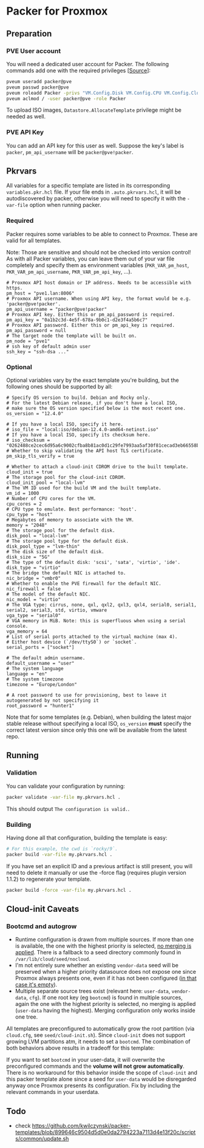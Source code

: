 # Packer for Proxmox

## Preparation

### PVE User account

You will need a dedicated user account for Packer.
The following commands add one with the required privileges [[Source](https://github.com/hashicorp/packer/issues/8463#issuecomment-726844945)]:

```bash
pveum useradd packer@pve
pveum passwd packer@pve
pveum roleadd Packer -privs "VM.Config.Disk VM.Config.CPU VM.Config.Cloudinit VM.Config.Memory Datastore.AllocateSpace Sys.Audit Sys.Modify VM.Config.Options VM.Allocate VM.Audit VM.Console VM.Config.CDROM VM.Config.Network VM.PowerMgmt VM.Config.HWType VM.Monitor"
pveum aclmod / -user packer@pve -role Packer
```

To upload ISO images, `Datastore.AllocateTemplate` privilege might be needed as well.

### PVE API Key

You can add an API key for this user as well. Suppose the key's label is `packer`, `pm_api_username` will be `packer@pve!packer`.

## Pkrvars

All variables for a specific template are listed in its corresponding `variables.pkr.hcl` file. If your file ends in `.auto.pkrvars.hcl`, it will be autodiscovered by packer, otherwise you will need to specify it with the `-var-file` option when running packer.

### Required

Packer requires some variables to be able to connect to Proxmox. These are valid for all templates.

Note: Those are sensitive and should not be checked into version control! As with all Packer variables, you can leave them out of your var file completely and specify them as environment variables (`PKR_VAR_pm_host`, `PKR_VAR_pm_api_username`, `PKR_VAR_pm_api_key`, ...).

```hcl
# Proxmox API host domain or IP address. Needs to be accessible with https.
pm_host = "pve1.lan:8006"
# Proxmox API username. When using API key, the format would be e.g. 'packer@pve!packer'.
pm_api_username = "packer@pve!packer"
# Proxmox API key. Either this or pm_api_password is required.
pm_api_key = "0a1b2c3d-4e5f-678a-9b0c1-d2e3f4a5b6c7"
# Proxmox API password. Either this or pm_api_key is required.
pm_api_password = null
# The target node the template will be built on.
pm_node = "pve1"
# ssh key of default admin user
ssh_key = "ssh-dsa ..."
```

### Optional

Optional variables vary by the exact template you're building, but the following ones should be supported by all:

```hcl
# Specify OS version to build. Debian and Rocky only.
# For the latest Debian release, if you don't have a local ISO,
# make sure the OS version specified below is the most recent one.
os_version = "12.4.0"

# If you have a local ISO, specify it here.
# iso_file = "local:iso/debian-12.4.0-amd64-netinst.iso"
# If you have a local ISO, specify its checksum here.
# iso_checksum = "0262488ce2cec6d95a6c9002cfba8b81ac0d1c29fe7993aa5af30f81cecad3eb66558b9d8689a86b57bf12b8cbeab1e11d128a53356b288d48e339bb003dace5"
# Whether to skip validating the API host TLS certificate.
pm_skip_tls_verify = true

# Whether to attach a cloud-init CDROM drive to the built template.
cloud_init = true
# The storage pool for the cloud-init CDROM.
cloud_init_pool = "local-lvm"
# The VM ID used for the build VM and the built template.
vm_id = 1000
# Number of CPU cores for the VM.
cpu_cores = 2
# CPU type to emulate. Best performance: 'host'.
cpu_type = "host"
# Megabytes of memory to associate with the VM.
memory = "2048"
# The storage pool for the default disk.
disk_pool = "local-lvm"
# The storage pool type for the default disk.
disk_pool_type = "lvm-thin"
# The disk size of the default disk.
disk_size = "5G"
# The type of the default disk: 'scsi', 'sata', 'virtio', 'ide'.
disk_type = "virtio"
# The bridge the default NIC is attached to.
nic_bridge = "vmbr0"
# Whether to enable the PVE firewall for the default NIC.
nic_firewall = false
# The model of the default NIC.
nic_model = "virtio"
# The VGA type: cirrus, none, qxl, qxl2, qxl3, qxl4, serial0, serial1, serial2, serial3, std, virtio, vmware
vga_type = "serial0"
# VGA memory in MiB. Note: this is superfluous when using a serial console.
vga_memory = 64
# List of serial ports attached to the virtual machine (max 4).
# Either host device (`/dev/ttyS0`) or `socket`.
serial_ports = ["socket"]

# The default admin username.
default_username = "user"
# The system language
language = "en"
# The system timezone
timezone = "Europe/London"

# A root password to use for provisioning, best to leave it autogenerated by not specifying it
root_password = "hunter1"
```

Note that for some templates (e.g. Debian), when building the latest major stable release without specifying a local ISO, `os_version` **must** specify the correct latest version since only this one will be available from the latest repo.

## Running

### Validation

You can validate your configuration by running:

```bash
packer validate -var-file my.pkrvars.hcl .
```

This should output `The configuration is valid.`.

### Building

Having done all that configuration, building the template is easy:

```bash
# For this example, the cwd is `rocky/9`.
packer build -var-file my.pkrvars.hcl .
```

If you have set an explicit ID and a previous artifact is still present, you will need to delete it manually or use the -force flag (requires plugin version 1.1.2) to regenerate your template.

```bash
packer build -force -var-file my.pkrvars.hcl .
```

## Cloud-init Caveats
### Bootcmd and autogrow
- Runtime configuration is drawn from multiple sources. If more than one is available, the one with the highest priority is selected, [no merging is applied](https://github.com/canonical/cloud-init/blob/fca5bb77c251bea6ed7a21e9b9e0b320a01575a9/cloudinit/sources/DataSourceNoCloud.py#L363-L380). There is a fallback to a seed directory commonly found in `/var/lib/cloud/seed/nocloud`.
- I'm not entirely sure whether an existing `vendor-data` seed will be preserved when a higher priority datasource does not expose one since Proxmox always presents one, even if it has not been configured ([in that case it's empty](https://github.com/proxmox/qemu-server/blob/d8a7e9e881e29c899920657f98a0047d9d63abed/PVE/QemuServer/Cloudinit.pm#L490-L505)).
- Multiple separate source trees exist (relevant here: `user-data`, `vendor-data`, `cfg`). If one root key (eg `bootcmd`) is found in multiple sources, again the one with the highest priority is selected, no merging is applied (`user-data` having the highest). Merging configuration only works inside one tree.

All templates are preconfigured to automatically grow the root partition (via `cloud.cfg`, see `seed/cloud-init.sh`). Since `cloud-init` does not support growing LVM partitions atm, it needs to set a `bootcmd`. The combination of both behaviors above results in a tradeoff for this template:

If you want to set `bootcmd` in your user-data, it will overwrite the preconfigured commands and the **volume will not grow automatically**. There is no workaround for this behavior inside the scope of `cloud-init` and this packer template alone since a seed for `user-data` would be disregarded anyway once Proxmox presents its configuration. Fix by including the relevant commands in your userdata.

## Todo
- check https://github.com/kwilczynski/packer-templates/blob/899646c9504d5d0e0da2794223a7113d4e13f20c/scripts/common/update.sh
